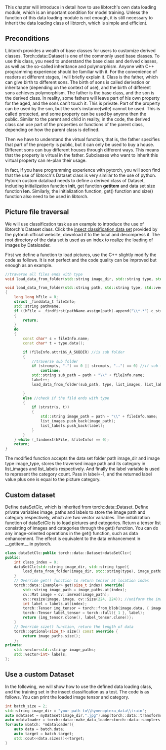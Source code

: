 This chapter will introduce in detail how to use libtorch's own data loading module, which is an important condition for model training. Unless the function of this data loading module is not enough, it is still necessary to inherit the data loading class of libtorch, which is simple and efficient.

## Preconditions
Libtorch provides a wealth of base classes for users to customize derived classes. Torch::data::Dataset is one of the commonly used base classes. To use this class, you need to understand the base class and derived classes, as well as the so-called inheritance and polymorphism. Anyone with C++ programming experience should be familiar with it. For the convenience of readers at different stages, I will briefly explain it. Class is the father, which can give birth to different sons. The birth of sons is called derivation or inheritance (depending on the context of use), and the birth of different sons achieves polymorphism. The father is the base class, and the son is the derived class. In reality, some fathers will leave part of his own property for the aged, and the sons can’t touch it. This is private. Part of the property can be used by the son, but the son’s instance(wife) cannot be used. This is called protected, and some property can be used by anyone then the public. Similar to the parent and child in reality, in the code, the derived class can use part of the properties or functions of the parent class, depending on how the parent class is defined.

Then we have to understand the virtual function, that is, the father specifies that part of the property is public, but it can only be used to buy a house. Different sons can buy different houses through different ways. This means that the property is virtual in the father. Subclasses who want to inherit this virtual property can re-plan their usage.

In fact, if you have programming experience with pytorch, you will soon find that the use of libtorch's Dataset class is very similar to the use of python. Pytorch custom dataload needs to define a derived class of Dataset, including initialization function __init__, get function __getitem__ and data set size function __len__. Similarly, the initialization function, get() function and size() function also need to be used in libtorch.

## Picture file traversal
We will use classification task as an example to introduce the use of libtorch's Dataset class. Click the [insect classification data set](https://download.pytorch.org/tutorial/hymenoptera_data.zip) provided by the pytorch official website, download it to the local and decompress it. The root directory of the data set is used as an index to realize the loading of images by Dataloader.

First we define a function to load pictures, use the C++ slightly modify the code as follows. It is not perfect and the code quality can be improved but enough as an example.
```cpp
//traverse all files ends with type
void load_data_from_folder(std::string image_dir, std::string type, std::vector<std::string> &list_images, std::vector<int> &list_labels, int label);

void load_data_from_folder(std::string path, std::string type, std::vector<std::string> &list_images, std::vector<int> &list_labels, int label)
{
    long long hFile = 0;
    struct _finddata_t fileInfo;
    std::string pathName;
    if ((hFile = _findfirst(pathName.assign(path).append("\\*.*").c_str(), &fileInfo)) == -1)
    {
        return;
    }
    do
    {
        const char* s = fileInfo.name;
        const char* t = type.data();

        if (fileInfo.attrib&_A_SUBDIR) //is sub folder
        {
            //traverse sub folder
            if (strcmp(s, ".") == 0 || strcmp(s, "..") == 0) //if sub folder is . or ..
                continue;
            std::string sub_path = path + "\\" + fileInfo.name;
            label++;
            load_data_from_folder(sub_path, type, list_images, list_labels, label);

        }
        else //check if the fild ends with type
        {
            if (strstr(s, t))
            {
                std::string image_path = path + "\\" + fileInfo.name;
                list_images.push_back(image_path);
                list_labels.push_back(label);
            }
        }
    } while (_findnext(hFile, &fileInfo) == 0);
    return;
}
```
The modified function accepts the data set folder path image_dir and image type image_type, stores the traversed image path and its category in list_images and list_labels respectively. And finally the label variable is used to represent the category count. Pass in label=-1, and the returned label value plus one is equal to the picture category.

## Custom dataset
Define dataSetClc, which is inherited from torch::data::Dataset. Define private variables image_paths and labels to store the image path and category respectively, which are two vector variables. The initialization function of dataSetClc is to load pictures and categories. Return a tensor list consisting of images and categories through the get() function. You can do any image-oriented operations in the get() function, such as data enhancement. The effect is equivalent to the data enhancement in \_\_getitem__ in pytorch.
```cpp
class dataSetClc:public torch::data::Dataset<dataSetClc>{
public:
    int class_index = 0;
    dataSetClc(std::string image_dir, std::string type){
        load_data_from_folder(image_dir, std::string(type), image_paths, labels, class_index-1);
    }
    // Override get() function to return tensor at location index
    torch::data::Example<> get(size_t index) override{
        std::string image_path = image_paths.at(index);
        cv::Mat image = cv::imread(image_path);
        cv::resize(image, image, cv::Size(224, 224)); //uniform the image size for tensor stacking
        int label = labels.at(index);
        torch::Tensor img_tensor = torch::from_blob(image.data, { image.rows, image.cols, 3 }, torch::kByte).permute({ 2, 0, 1 }); // Channels x Height x Width
        torch::Tensor label_tensor = torch::full({ 1 }, label);
        return {img_tensor.clone(), label_tensor.clone()};
    }
    // Override size() function, return the length of data
    torch::optional<size_t> size() const override {
        return image_paths.size();
    };
private:
    std::vector<std::string> image_paths;
    std::vector<int> labels;
};
```

## Use a custom Dataset
In the following, we will show how to use the defined data loading class, and the training set in the insect classification as a test. The code is as follows. You can print the loaded image tensor and category.
```cpp
int batch_size = 2;
std::string image_dir = "your path to\\hymenoptera_data\\train";
auto mdataset = myDataset(image_dir,".jpg").map(torch::data::transforms::Stack<>());
auto mdataloader = torch::data::make_data_loader<torch::data::samplers::RandomSampler>(std::move(mdataset), batch_size);
for(auto &batch: *mdataloader){
    auto data = batch.data;
    auto target = batch.target;
    std::cout<<data.sizes()<<target;
}
```